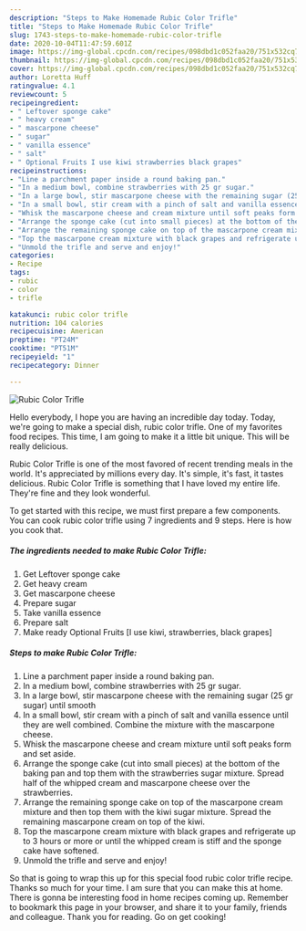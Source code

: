 ```yaml
---
description: "Steps to Make Homemade Rubic Color Trifle"
title: "Steps to Make Homemade Rubic Color Trifle"
slug: 1743-steps-to-make-homemade-rubic-color-trifle
date: 2020-10-04T11:47:59.601Z
image: https://img-global.cpcdn.com/recipes/098dbd1c052faa20/751x532cq70/rubic-color-trifle-recipe-main-photo.jpg
thumbnail: https://img-global.cpcdn.com/recipes/098dbd1c052faa20/751x532cq70/rubic-color-trifle-recipe-main-photo.jpg
cover: https://img-global.cpcdn.com/recipes/098dbd1c052faa20/751x532cq70/rubic-color-trifle-recipe-main-photo.jpg
author: Loretta Huff
ratingvalue: 4.1
reviewcount: 5
recipeingredient:
- " Leftover sponge cake"
- " heavy cream"
- " mascarpone cheese"
- " sugar"
- " vanilla essence"
- " salt"
- " Optional Fruits I use kiwi strawberries black grapes"
recipeinstructions:
- "Line a parchment paper inside a round baking pan."
- "In a medium bowl, combine strawberries with 25 gr sugar."
- "In a large bowl, stir mascarpone cheese with the remaining sugar (25 gr sugar) until smooth"
- "In a small bowl, stir cream with a pinch of salt and vanilla essence until they are well combined. Combine the mixture with the mascarpone cheese."
- "Whisk the mascarpone cheese and cream mixture until soft peaks form and set aside."
- "Arrange the sponge cake (cut into small pieces) at the bottom of the baking pan and top them with the strawberries sugar mixture. Spread half of the whipped cream and mascarpone cheese over the strawberries."
- "Arrange the remaining sponge cake on top of the mascarpone cream mixture and then top them with the kiwi sugar mixture. Spread the remaining mascarpone cream on top of the kiwi."
- "Top the mascarpone cream mixture with black grapes and refrigerate up to 3 hours or more or until the whipped cream is stiff and the sponge cake have softened."
- "Unmold the trifle and serve and enjoy!"
categories:
- Recipe
tags:
- rubic
- color
- trifle

katakunci: rubic color trifle 
nutrition: 104 calories
recipecuisine: American
preptime: "PT24M"
cooktime: "PT51M"
recipeyield: "1"
recipecategory: Dinner

---
```



![Rubic Color Trifle](https://img-global.cpcdn.com/recipes/098dbd1c052faa20/751x532cq70/rubic-color-trifle-recipe-main-photo.jpg)

Hello everybody, I hope you are having an incredible day today. Today, we're going to make a special dish, rubic color trifle. One of my favorites food recipes. This time, I am going to make it a little bit unique. This will be really delicious.

Rubic Color Trifle is one of the most favored of recent trending meals in the world. It's appreciated by millions every day. It's simple, it's fast, it tastes delicious. Rubic Color Trifle is something that I have loved my entire life. They're fine and they look wonderful.




To get started with this recipe, we must first prepare a few components. You can cook rubic color trifle using 7 ingredients and 9 steps. Here is how you cook that.

<!--inarticleads1-->

##### The ingredients needed to make Rubic Color Trifle:

1. Get  Leftover sponge cake
1. Get  heavy cream
1. Get  mascarpone cheese
1. Prepare  sugar
1. Take  vanilla essence
1. Prepare  salt
1. Make ready  Optional Fruits [I use kiwi, strawberries, black grapes]




<!--inarticleads2-->

##### Steps to make Rubic Color Trifle:

1. Line a parchment paper inside a round baking pan.
1. In a medium bowl, combine strawberries with 25 gr sugar.
1. In a large bowl, stir mascarpone cheese with the remaining sugar (25 gr sugar) until smooth
1. In a small bowl, stir cream with a pinch of salt and vanilla essence until they are well combined. Combine the mixture with the mascarpone cheese.
1. Whisk the mascarpone cheese and cream mixture until soft peaks form and set aside.
1. Arrange the sponge cake (cut into small pieces) at the bottom of the baking pan and top them with the strawberries sugar mixture. Spread half of the whipped cream and mascarpone cheese over the strawberries.
1. Arrange the remaining sponge cake on top of the mascarpone cream mixture and then top them with the kiwi sugar mixture. Spread the remaining mascarpone cream on top of the kiwi.
1. Top the mascarpone cream mixture with black grapes and refrigerate up to 3 hours or more or until the whipped cream is stiff and the sponge cake have softened.
1. Unmold the trifle and serve and enjoy!




So that is going to wrap this up for this special food rubic color trifle recipe. Thanks so much for your time. I am sure that you can make this at home. There is gonna be interesting food in home recipes coming up. Remember to bookmark this page in your browser, and share it to your family, friends and colleague. Thank you for reading. Go on get cooking!

